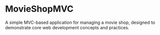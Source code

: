 # MovieShopMVC
A simple MVC-based application for managing a movie shop, designed to demonstrate core web development concepts and practices.
